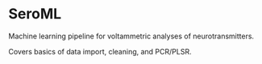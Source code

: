 # SeroML
Machine learning pipeline for voltammetric analyses of neurotransmitters.

Covers basics of data import, cleaning, and PCR/PLSR.
